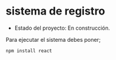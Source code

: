 <h1>sistema de registro</h1>

- Estado del proyecto: En construcción.

Para ejecutar el sistema debes poner;

```npm install react```
